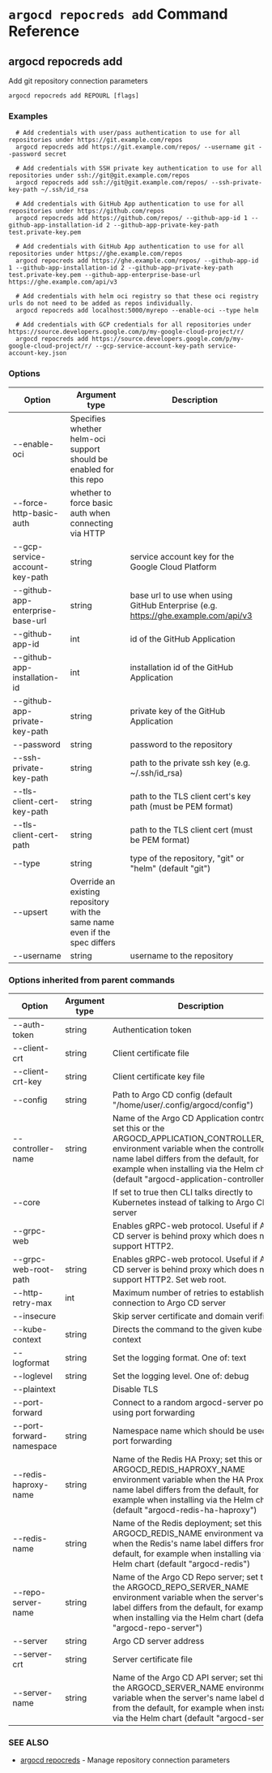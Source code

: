 # `argocd repocreds add` Command Reference

## argocd repocreds add

Add git repository connection parameters

```
argocd repocreds add REPOURL [flags]
```

### Examples

```
  # Add credentials with user/pass authentication to use for all repositories under https://git.example.com/repos
  argocd repocreds add https://git.example.com/repos/ --username git --password secret

  # Add credentials with SSH private key authentication to use for all repositories under ssh://git@git.example.com/repos
  argocd repocreds add ssh://git@git.example.com/repos/ --ssh-private-key-path ~/.ssh/id_rsa

  # Add credentials with GitHub App authentication to use for all repositories under https://github.com/repos
  argocd repocreds add https://github.com/repos/ --github-app-id 1 --github-app-installation-id 2 --github-app-private-key-path test.private-key.pem

  # Add credentials with GitHub App authentication to use for all repositories under https://ghe.example.com/repos
  argocd repocreds add https://ghe.example.com/repos/ --github-app-id 1 --github-app-installation-id 2 --github-app-private-key-path test.private-key.pem --github-app-enterprise-base-url https://ghe.example.com/api/v3

  # Add credentials with helm oci registry so that these oci registry urls do not need to be added as repos individually.
  argocd repocreds add localhost:5000/myrepo --enable-oci --type helm 

  # Add credentials with GCP credentials for all repositories under https://source.developers.google.com/p/my-google-cloud-project/r/
  argocd repocreds add https://source.developers.google.com/p/my-google-cloud-project/r/ --gcp-service-account-key-path service-account-key.json

```

### Options

| Option | Argument type | Description |
| ---------------- | ------ | ---- |
| --enable-oci| Specifies whether helm-oci support should be enabled for this repo |
| --force-http-basic-auth| whether to force basic auth when connecting via HTTP |
| --gcp-service-account-key-path | string | service account key for the Google Cloud Platform |
| --github-app-enterprise-base-url | string | base url to use when using GitHub Enterprise (e.g. https://ghe.example.com/api/v3 |
| --github-app-id | int | id of the GitHub Application |
| --github-app-installation-id | int | installation id of the GitHub Application |
| --github-app-private-key-path | string | private key of the GitHub Application |
| --password | string | password to the repository |
| --ssh-private-key-path | string | path to the private ssh key (e.g. ~/.ssh/id_rsa) |
| --tls-client-cert-key-path | string | path to the TLS client cert's key path (must be PEM format) |
| --tls-client-cert-path | string | path to the TLS client cert (must be PEM format) |
| --type | string | type of the repository, "git" or "helm" (default "git") |
| --upsert| Override an existing repository with the same name even if the spec differs |
| --username | string | username to the repository |

### Options inherited from parent commands

| Option | Argument type | Description |
| ---------------- | ------ | ---- |
| --auth-token | string | Authentication token |
| --client-crt | string | Client certificate file |
| --client-crt-key | string | Client certificate key file |
| --config | string | Path to Argo CD config (default "/home/user/.config/argocd/config") |
| --controller-name | string | Name of the Argo CD Application controller; set this or the ARGOCD_APPLICATION_CONTROLLER_NAME environment variable when the controller's name label differs from the default, for example when installing via the Helm chart (default "argocd-application-controller") |
| --core | |If set to true then CLI talks directly to Kubernetes instead of talking to Argo CD API server |
| --grpc-web | |Enables gRPC-web protocol. Useful if Argo CD server is behind proxy which does not support HTTP2. |
| --grpc-web-root-path | string | Enables gRPC-web protocol. Useful if Argo CD server is behind proxy which does not support HTTP2. Set web root. |
| --http-retry-max | int | Maximum number of retries to establish http connection to Argo CD server |
| --insecure | |Skip server certificate and domain verification |
| --kube-context | string | Directs the command to the given kube-context |
| --logformat | string | Set the logging format. One of: text|json (default "text") |
| --loglevel | string | Set the logging level. One of: debug|info|warn|error (default "info") |
| --plaintext | |Disable TLS |
| --port-forward | |Connect to a random argocd-server port using port forwarding |
| --port-forward-namespace | string | Namespace name which should be used for port forwarding |
| --redis-haproxy-name | string | Name of the Redis HA Proxy; set this or the ARGOCD_REDIS_HAPROXY_NAME environment variable when the HA Proxy's name label differs from the default, for example when installing via the Helm chart (default "argocd-redis-ha-haproxy") |
| --redis-name | string | Name of the Redis deployment; set this or the ARGOCD_REDIS_NAME environment variable when the Redis's name label differs from the default, for example when installing via the Helm chart (default "argocd-redis") |
| --repo-server-name | string | Name of the Argo CD Repo server; set this or the ARGOCD_REPO_SERVER_NAME environment variable when the server's name label differs from the default, for example when installing via the Helm chart (default "argocd-repo-server") |
| --server | string | Argo CD server address |
| --server-crt | string | Server certificate file |
| --server-name | string | Name of the Argo CD API server; set this or the ARGOCD_SERVER_NAME environment variable when the server's name label differs from the default, for example when installing via the Helm chart (default "argocd-server") |

### SEE ALSO

* [argocd repocreds](argocd_repocreds.md)	 - Manage repository connection parameters


